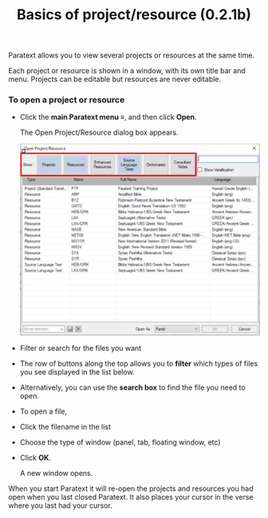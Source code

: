﻿---
title: Basics of project/resource  (0.2.1b)
---

Paratext allows you to view several projects or resources at the same time.

Each project or resource is shown in a window, with its own title bar and menu. Projects can be editable but resources are never editable.

### To open a project or resource

-   Click the **main Paratext menu ≡**, and then click **Open**.

    The Open Project/Resource dialog box appears.

    ![](media/34923eb5e2b39c4da974ed4528ec47f8.png)

-   Filter or search for the files you want
-   The row of buttons along the top allows you to **filter** which types of files you see displayed in the list below.
-   Alternatively, you can use the **search box** to find the file you need to open.
-   To open a file,
-   Click the filename in the list
-   Choose the type of window (panel, tab, floating window, etc)
-   Click **OK**.

    A new window opens.

When you start Paratext it will re-open the projects and resources you had open when you last closed Paratext. It also places your cursor in the verse where you last had your cursor.

